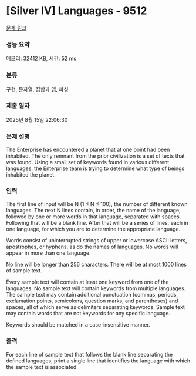 # [Silver IV] Languages - 9512 

[문제 링크](https://www.acmicpc.net/problem/9512) 

### 성능 요약

메모리: 32412 KB, 시간: 52 ms

### 분류

구현, 문자열, 집합과 맵, 파싱

### 제출 일자

2025년 8월 15일 22:06:30

### 문제 설명

<p>The Enterprise has encountered a planet that at one point had been inhabited. The only remnant from the prior civilization is a set of texts that was found. Using a small set of keywords found in various different languages, the Enterprise team is trying to determine what type of beings inhabited the planet.</p>

### 입력 

 <p>The first line of input will be N (1 ≤ N ≤ 100), the number of different known languages. The next N lines contain, in order, the name of the language, followed by one or more words in that language, separated with spaces. Following that will be a blank line. After that will be a series of lines, each in one language, for which you are to determine the appropriate language.</p>

<p>Words consist of uninterrupted strings of upper or lowercase ASCII letters, apostrophes, or hyphens, as do the names of languages. No words will appear in more than one language.</p>

<p>No line will be longer than 256 characters. There will be at most 1000 lines of sample text.</p>

<p>Every sample text will contain at least one keyword from one of the languages. No sample text will contain keywords from multiple languages. The sample text may contain additional punctuation (commas, periods, exclamation points, semicolons, question marks, and parentheses) and spaces, all of which serve as delimiters separating keywords. Sample text may contain words that are not keywords for any specific language.</p>

<p>Keywords should be matched in a case-insensitive manner.</p>

### 출력 

 <p>For each line of sample text that follows the blank line separating the defined languages, print a single line that identifies the language with which the sample text is associated.</p>


